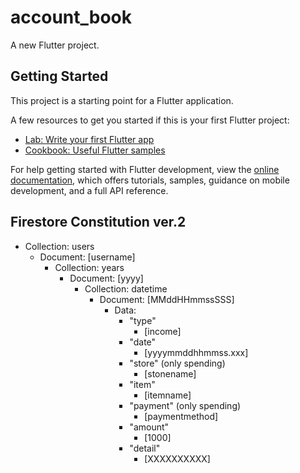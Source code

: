 # account_book

A new Flutter project.

## Getting Started

This project is a starting point for a Flutter application.

A few resources to get you started if this is your first Flutter project:

- [Lab: Write your first Flutter app](https://docs.flutter.dev/get-started/codelab)
- [Cookbook: Useful Flutter samples](https://docs.flutter.dev/cookbook)

For help getting started with Flutter development, view the
[online documentation](https://docs.flutter.dev/), which offers tutorials,
samples, guidance on mobile development, and a full API reference.

## Firestore Constitution ver.2

- Collection: users
  - Document: [username]
    - Collection: years
      - Document: [yyyy]
        - Collection: datetime
          - Document: [MMddHHmmssSSS]
            - Data:
              - "type"
                - [income]
              - "date"
                - [yyyymmddhhmmss.xxx]
              - "store" (only spending)
                - [stonename]
              - "item"
                - [itemname]
              - "payment" (only spending)
                - [paymentmethod]
              - "amount"
                - [1000]
              - "detail"
                - [XXXXXXXXXX]
